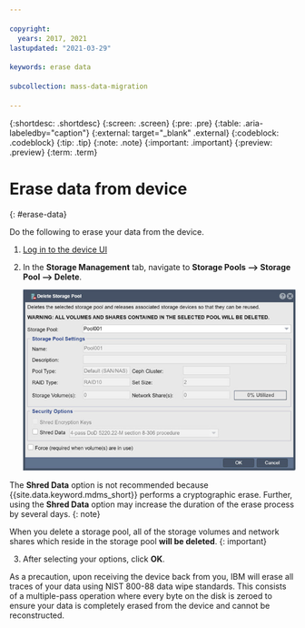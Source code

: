 ```yaml
---

copyright:
  years: 2017, 2021
lastupdated: "2021-03-29"

keywords: erase data

subcollection: mass-data-migration

---
```


{:shortdesc: .shortdesc}
{:screen: .screen}
{:pre: .pre}
{:table: .aria-labeledby="caption"}
{:external: target="_blank" .external}
{:codeblock: .codeblock}
{:tip: .tip}
{:note: .note}
{:important: .important}
{:preview: .preview}
{:term: .term}

# Erase data from device 
{: #erase-data}

Do the following to erase your data from the device.

1. [Log in to the device UI](/docs/mass-data-migration?topic=mass-data-migration-access-interface#access-ui) 

2. In the **Storage Management** tab, navigate to **Storage Pools --> Storage Pool --> Delete**.

   ![Storage Pool Delete](images/delete-storage-pool.png)

The **Shred Data** option is not recommended because {{site.data.keyword.mdms_short}} performs a cryptographic erase. Further, using the **Shred Data** option may increase the duration of the erase process by several days.
{: note}

When you delete a storage pool, all of the storage volumes and network shares which reside in the storage pool **will be deleted**.
{: important} 

3. After selecting your options, click **OK**.

As a precaution, upon receiving the device back from you, IBM will erase all traces of your data using NIST 800-88 data wipe standards. This consists of a multiple-pass operation where every byte on the disk is zeroed to ensure your data is completely erased from the device and cannot be reconstructed. 
